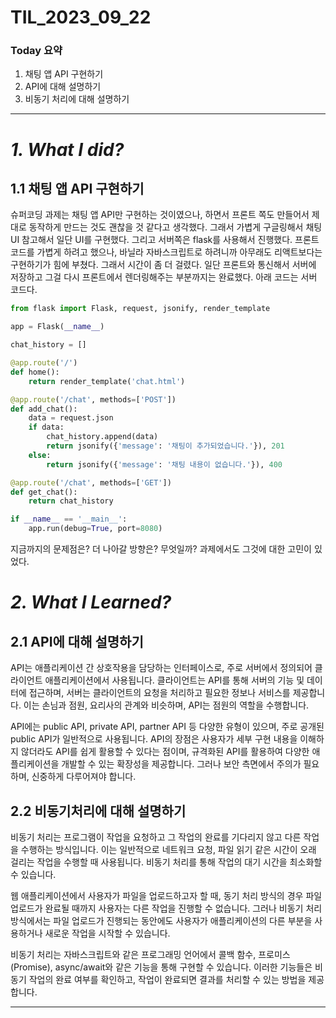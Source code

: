 # TIL_2023_09_22

### Today 요약

1. 채팅 앱 API 구현하기
2. API에 대해 설명하기
3. 비동기 처리에 대해 설명하기

---

# **_1. What I did?_**

## 1.1 채팅 앱 API 구현하기

슈퍼코딩 과제는 채팅 앱 API만 구현하는 것이였으나, 하면서 프론트 쪽도 만들어서 제대로 동작하게 만드는 것도 괜찮을 것 같다고 생각했다. 그래서 가볍게 구글링해서 채팅 UI 참고해서 일단 UI를 구현했다. 그리고 서버쪽은 flask를 사용해서 진행했다. 프론트코드를 가볍게 하려고 했으나, 바닐라 자바스크립트로 하려니까 아무래도 리액트보다는 구현하기가 힘에 부쳤다. 그래서 시간이 좀 더 걸렸다. 일단 프론트와 통신해서 서버에 저장하고 그걸 다시 프론트에서 렌더링해주는 부분까지는 완료했다. 아래 코드는 서버 코드다.

```python
from flask import Flask, request, jsonify, render_template

app = Flask(__name__)

chat_history = []

@app.route('/')
def home():
    return render_template('chat.html')

@app.route('/chat', methods=['POST'])
def add_chat():
    data = request.json
    if data:
        chat_history.append(data)
        return jsonify({'message': '채팅이 추가되었습니다.'}), 201
    else:
        return jsonify({'message': '채팅 내용이 없습니다.'}), 400

@app.route('/chat', methods=['GET'])
def get_chat():
    return chat_history

if __name__ == '__main__':
    app.run(debug=True, port=8080)
```

지금까지의 문제점은? 더 나아갈 방향은? 무엇일까? 과제에서도 그것에 대한 고민이 있었다.

# _2. What I Learned?_

## 2.1 API에 대해 설명하기

API는 애플리케이션 간 상호작용을 담당하는 인터페이스로, 주로 서버에서 정의되어 클라이언트 애플리케이션에서 사용됩니다. 클라이언트는 API를 통해 서버의 기능 및 데이터에 접근하며, 서버는 클라이언트의 요청을 처리하고 필요한 정보나 서비스를 제공합니다. 이는 손님과 점원, 요리사의 관계와 비슷하며, API는 점원의 역할을 수행합니다.

API에는 public API, private API, partner API 등 다양한 유형이 있으며, 주로 공개된 public API가 일반적으로 사용됩니다. API의 장점은 사용자가 세부 구현 내용을 이해하지 않더라도 API를 쉽게 활용할 수 있다는 점이며, 규격화된 API를 활용하여 다양한 애플리케이션을 개발할 수 있는 확장성을 제공합니다. 그러나 보안 측면에서 주의가 필요하며, 신중하게 다루어져야 합니다.

## 2.2 비동기처리에 대해 설명하기

비동기 처리는 프로그램이 작업을 요청하고 그 작업의 완료를 기다리지 않고 다른 작업을 수행하는 방식입니다. 이는 일반적으로 네트워크 요청, 파일 읽기 같은 시간이 오래 걸리는 작업을 수행할 때 사용됩니다. 비동기 처리를 통해 작업의 대기 시간을 최소화할 수 있습니다.

웹 애플리케이션에서 사용자가 파일을 업로드하고자 할 때, 동기 처리 방식의 경우 파일 업로드가 완료될 때까지 사용자는 다른 작업을 진행할 수 없습니다. 그러나 비동기 처리 방식에서는 파일 업로드가 진행되는 동안에도 사용자가 애플리케이션의 다른 부분을 사용하거나 새로운 작업을 시작할 수 있습니다.

비동기 처리는 자바스크립트와 같은 프로그래밍 언어에서 콜백 함수, 프로미스(Promise), async/await와 같은 기능을 통해 구현할 수 있습니다. 이러한 기능들은 비동기 작업의 완료 여부를 확인하고, 작업이 완료되면 결과를 처리할 수 있는 방법을 제공합니다.

---
